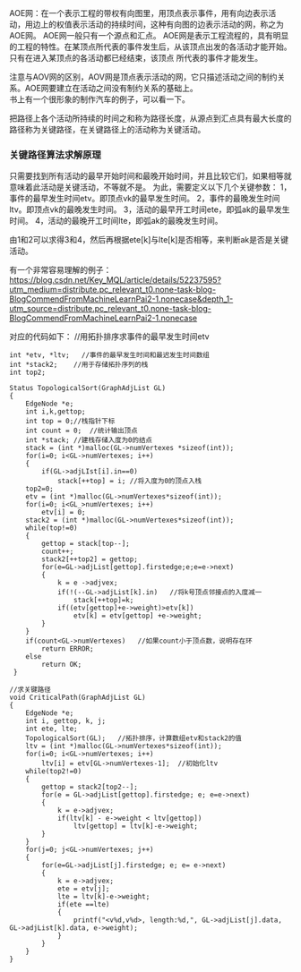 AOE网：在一个表示工程的带权有向图里，用顶点表示事件，用有向边表示活动，用边上的权值表示活动的持续时间，这种有向图的边表示活动的网，称之为AOE网。
AOE网一般只有一个源点和汇点。
AOE网是表示工程流程的，具有明显的工程的特性。在某顶点所代表的事件发生后，从该顶点出发的各活动才能开始。只有在进入某顶点的各活动都已经结束，该顶点
所代表的事件才能发生。

注意与AOV网的区别，AOV网是顶点表示活动的网，它只描述活动之间的制约关系。AOE网要建立在活动之间没有制约关系的基础上。  
书上有一个很形象的制作汽车的例子，可以看一下。

把路径上各个活动所持续的时间之和称为路径长度，从源点到汇点具有最大长度的路径称为关键路径，在关键路径上的活动称为关键活动。

### 关键路径算法求解原理 ###
只需要找到所有活动的最早开始时间和最晚开始时间，并且比较它们，如果相等就意味着此活动是关键活动，不等就不是。
为此，需要定义以下几个关键参数：
1，事件的最早发生时间etv。即顶点vk的最早发生时间。
2，事件的最晚发生时间ltv。即顶点vk的最晚发生时间。
3，活动的最早开工时间ete，即弧ak的最早发生时间。
4，活动的最晚开工时间lte，即弧ak的最晚发生时间。

由1和2可以求得3和4，然后再根据ete[k]与lte[k]是否相等，来判断ak是否是关键活动。

有一个非常容易理解的例子：https://blog.csdn.net/Key_MQL/article/details/52237595?utm_medium=distribute.pc_relevant_t0.none-task-blog-BlogCommendFromMachineLearnPai2-1.nonecase&depth_1-utm_source=distribute.pc_relevant_t0.none-task-blog-BlogCommendFromMachineLearnPai2-1.nonecase

对应的代码如下：
//用拓扑排序求事件的最早发生时间etv
```
int *etv, *ltv;   //事件的最早发生时间和最迟发生时间数组
int *stack2;    //用于存储拓扑序列的栈
int top2;

Status TopologicalSort(GraphAdjList GL)
{
    EdgeNode *e;
    int i,k,gettop;
    int top = 0;//栈指针下标
    int count = 0;  //统计输出顶点
    int *stack; //建栈存储入度为0的结点
    stack = (int *)malloc(GL->numVertexes *sizeof(int));
    for(i=0; i<GL->numVertexes; i++)
    {
        if(GL->adjLIst[i].in==0)
            stack[++top] = i; //将入度为0的顶点入栈
    top2=0;
    etv = (int *)malloc(GL->numVertexes*sizeof(int));
    for(i=0; i<GL_>numVertexes; i++)  
        etv[i] = 0;
    stack2 = (int *)malloc(GL->numVertexes*sizeof(int));
    while(top!=0)
    {
        gettop = stack[top--];
        count++;
        stack2[++top2] = gettop;
        for(e=GL->adjList[gettop].firstedge;e;e=e->next)
        {
            k = e ->adjvex;
            if(!(--GL->adjList[k].in)   //将k号顶点邻接点的入度减一
                stack[++top]=k;
            if((etv[gettop]+e->weight)>etv[k])
                etv[k] = etv[gettop] +e->weight;
        }
    }
    if(count<GL->numVertexes)   //如果count小于顶点数，说明存在环
        return ERROR;
    else
        return OK;
 }

//求关键路径
void CriticalPath(GraphAdjList GL)
{
    EdgeNode *e;
    int i, gettop, k, j;
    int ete, lte;
    TopologicalSort(GL);   //拓扑排序，计算数组etv和stack2的值
    ltv = (int *)malloc(GL->numVertexes*sizeof(int));
    for(i=0; i<GL->numVertexes; i++)
        ltv[i] = etv[GL->numVertexes-1];  //初始化ltv
    while(top2!=0)
    {
        gettop = stack2[top2--];
        for(e = GL->adjList[gettop].firstedge; e; e=e->next)
        {
            k = e->adjvex;
            if(ltv[k] - e->weight < ltv[gettop])
                ltv[gettop] = ltv[k]-e->weight;
        }
    }
    for(j=0; j<GL->numVertexes; j++)
    {
        for(e=GL->adjList[j].firstedge; e; e= e->next)
        {
            k = e->adjvex;
            ete = etv[j];
            lte = ltv[k]-e->weight;
            if(ete ==lte)
            {
                printf("<v%d,v%d>, length:%d,", GL->adjList[j].data, GL->adjList[k].data, e->weight);
            }
        }
    }
}
```

    
